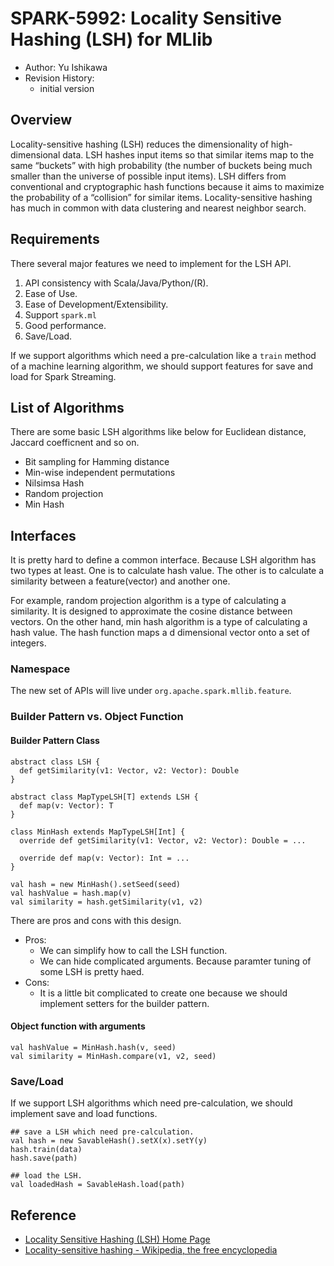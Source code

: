 # SPARK-5992: Locality Sensitive Hashing (LSH) for MLlib

- Author: Yu Ishikawa
- Revision History:
    - initial version


## Overview

Locality-sensitive hashing (LSH) reduces the dimensionality of high-dimensional data. 
LSH hashes input items so that similar items map to the same “buckets” with high probability (the number of buckets being much smaller than the universe of possible input items). 
LSH differs from conventional and cryptographic hash functions because it aims to maximize the probability of a “collision” for similar items.
Locality-sensitive hashing has much in common with data clustering and nearest neighbor search.

## Requirements

There several major features we need to implement for the LSH API.

1. API consistency with Scala/Java/Python/(R).
2. Ease of Use.
3. Ease of Development/Extensibility.
4. Support `spark.ml`
4. Good performance.
5. Save/Load.

If we support algorithms which need a pre-calculation like a `train` method of a machine learning algorithm, we should support features for save and load for Spark Streaming.

## List of Algorithms

There are some basic LSH algorithms like below for Euclidean distance, Jaccard coefficnent and so on.

- Bit sampling for Hamming distance
- Min-wise independent permutations
- Nilsimsa Hash
- Random projection
- Min Hash

## Interfaces

It is pretty hard to define a common interface.
Because LSH algorithm has two types at least.
One is to calculate hash value. 
The other is to calculate a similarity between a feature(vector) and another one.

For example, random projection algorithm is a type of calculating a similarity.
It is designed to approximate the cosine distance between vectors.
On the other hand, min hash algorithm is a type of calculating a hash value.
The hash function maps a d dimensional vector onto a set of integers.

### Namespace

The new set of APIs will live under `org.apache.spark.mllib.feature`.

### Builder Pattern vs. Object Function

#### Builder Pattern Class

```
abstract class LSH {
  def getSimilarity(v1: Vector, v2: Vector): Double
}

abstract class MapTypeLSH[T] extends LSH {
  def map(v: Vector): T
}
```

```
class MinHash extends MapTypeLSH[Int] {
  override def getSimilarity(v1: Vector, v2: Vector): Double = ...

  override def map(v: Vector): Int = ...
}

val hash = new MinHash().setSeed(seed)
val hashValue = hash.map(v)
val similarity = hash.getSimilarity(v1, v2)
```

There are pros and cons with this design.

- Pros:
    - We can simplify how to call the LSH function.
    - We can hide complicated arguments. Because paramter tuning of some LSH is pretty haed.
- Cons:
    - It is a little bit complicated to create one because we should implement setters for the builder pattern.

#### Object function with arguments

```
val hashValue = MinHash.hash(v, seed)
val similarity = MinHash.compare(v1, v2, seed)
```

### Save/Load

If we support LSH algorithms which need pre-calculation, we should implement save and load functions.

```
## save a LSH which need pre-calculation.
val hash = new SavableHash().setX(x).setY(y)
hash.train(data)
hash.save(path)

## load the LSH.
val loadedHash = SavableHash.load(path)
```

## Reference

- [Locality Sensitive Hashing (LSH) Home Page](http://www.mit.edu/~andoni/LSH/)
- [Locality-sensitive hashing - Wikipedia, the free encyclopedia](http://en.wikipedia.org/wiki/Locality-sensitive_hashing)
